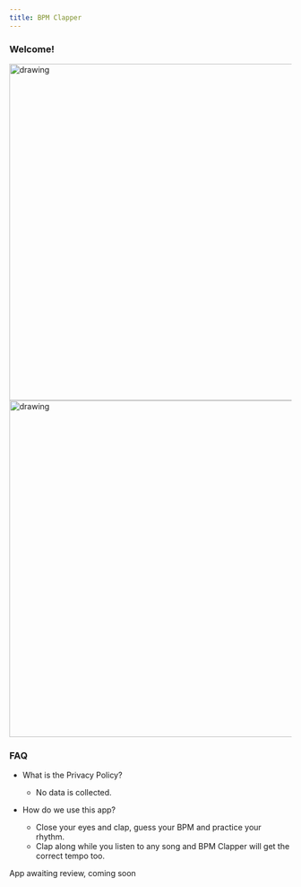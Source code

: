 ```yaml
---
title: BPM Clapper
---
```


### Welcome!
<img src="/assets/BPM_Clapper/bpmClapper1.jpeg" alt="drawing" width="600"/>
<img src="/assets/BPM_Clapper/bpmClapper2.jpeg" alt="drawing" width="600"/>

### FAQ
- What is the Privacy Policy?
    - No data is collected.

- How do we use this app?
    - Close your eyes and clap, guess your BPM and practice your rhythm. 
    - Clap along while you listen to any song and BPM Clapper will get the correct tempo too.
 
 
 App awaiting review, coming soon
